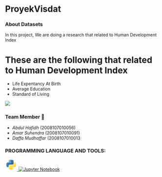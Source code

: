 # ProyekVisdat
 

### About Datasets
<p>In this project, We are doing a research that related to Human Development Index</p>

# These are the following that related to Human Development Index
<ul>
  <li>Life Expentancy At Birth</li>
  <li>Average Education</li>
  <li>Standard of Living</li>
  </ul>

<img src="https://www.boomlive.in/h-upload/2019/12/10/821502-hdi01.webp" width=1500px >


### Team Member 🥇
<ul>
  <li><em>Abdul Hafidh</em> (2008107010056)</li>
  <li><em>Amar Suhendra</em> (2008107010091)</li>
  <li><em>Daffa Mudhaffar</em> (2008107010013</li>
  </ul>
    
### PROGRAMMING LANGUAGE AND TOOLS:
<a href="https://www.python.org" target="_blank"> <img src="https://raw.githubusercontent.com/devicons/devicon/master/icons/python/python-original.svg" alt="python" width="40" height="40"/> <img src="https://upload.wikimedia.org/wikipedia/commons/3/38/Jupyter_logo.svg" alt="Jupyter Notebook" width="40" height="40">
